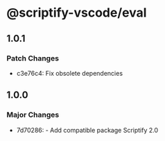 # @scriptify-vscode/eval

## 1.0.1

### Patch Changes

- c3e76c4: Fix obsolete dependencies

## 1.0.0

### Major Changes

- 7d70286: - Add compatible package Scriptify 2.0
